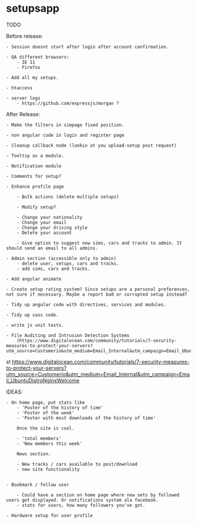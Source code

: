 setupsapp
============

TODO

Before release:

    - Session doesnt start after login after account confirmation.

    - QA different browsers:
        - IE 11
        - Firefox

    - Add all my setups.

    - htaccess

    - server logs
        - https://github.com/expressjs/morgan ?


After Release:

    - Make the filters in simpage fixed position.

    - non angular code in login and register page

    - Cleanup callback node (lookin at you upload-setup post request)

    - Tooltip as a module.

    - Notification module

    - Comments for setup?

    - Enhance profile page

        - Bulk actions (delete multiple setups)

        - Modify setup?

        - Change your nationality
        - Change your email
        - Change your driving style
        - Delete your account

        - Give option to suggest new sims, cars and tracks to admin. It should send an email to all admins.

    - Admin section (accessible only to admin)
        - delete user, setups, cars and tracks.
        - add sims, cars and tracks.

    - Add angular animate

    - Create setup rating system? Since setups are a personal preferences, not sure if necessary. Maybe a report bad or corrupted setup instead?

    - Tidy up angular code with directives, services and modules.

    - Tidy up sass code.

    - write js unit tests.

    - File Auditing and Intrusion Detection Systems
        (https://www.digitalocean.com/community/tutorials/7-security-measures-to-protect-your-servers?utm_source=Customerio&utm_medium=Email_Internal&utm_campaign=Email_UbuntuDistroNginxWelcome)

st        https://www.digitalocean.com/community/tutorials/7-security-measures-to-protect-your-servers?utm_source=Customerio&utm_medium=Email_Internal&utm_campaign=Email_UbuntuDistroNginxWelcome


IDEAS:

    - On home page, put stats like
        - 'Poster of the history of time'
        - 'Poster of the week'
        - 'Poster with most downloads of the history of time'

        Once the site is cool.

        - 'total members'
        - 'New members this week'

        News section.

        - New tracks / cars available to post/download
        - new site functionality


    - Bookmark / follow user

        - Could have a section on home page where new sets by followed users get displayed. Or notifications system ala facebook.
        - stats for users, how many followers you've got.

    - Hardware setup for user profile